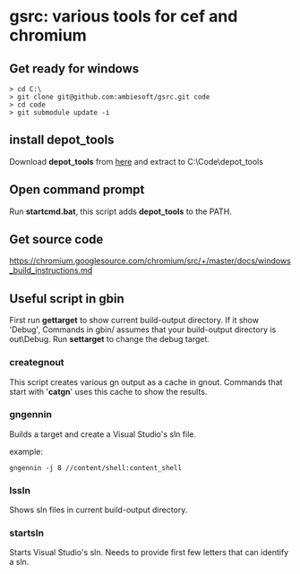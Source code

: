 # gsrc: various tools for cef and chromium

## Get ready for windows
```
> cd C:\
> git clone git@github.com:ambiesoft/gsrc.git code
> cd code
> git submodule update -i
```

## install depot_tools
Download **depot_tools** from [here](https://commondatastorage.googleapis.com/chrome-infra-docs/flat/depot_tools/docs/html/depot_tools_tutorial.html) and extract to C:\Code\depot_tools

## Open command prompt
Run **startcmd.bat**, this script adds **depot_tools** to the PATH.

## Get source code
https://chromium.googlesource.com/chromium/src/+/master/docs/windows_build_instructions.md

## Useful script in gbin
First run **gettarget** to show current build-output directory. If it show 'Debug', Commands in gbin/ assumes that your build-output directory is out\Debug. Run **settarget** to change the debug target.

### creategnout
This script creates various gn output as a cache in gnout\. Commands that start with '**catgn**' uses this cache to show the results.

### gngennin
Builds a target and create a Visual Studio's sln file.

example:
```
gngennin -j 8 //content/shell:content_shell
```

### lssln
Shows sln files in current build-output directory.

### startsln
Starts Visual Studio's sln. Needs to provide first few letters that can identify a sln.

